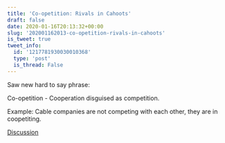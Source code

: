 ```yaml
---
title: 'Co-opetition: Rivals in Cahoots'
draft: false
date: 2020-01-16T20:13:32+00:00
slug: '202001162013-co-opetition-rivals-in-cahoots'
is_tweet: true
tweet_info:
  id: '1217781930030010368'
  type: 'post'
  is_thread: False
---
```




Saw new hard to say phrase: 

Co-opetition - Cooperation disguised as competition.

Example: Cable companies are not competing with each other, they are in coopetiting.

[Discussion](https://x.com/sytelus/status/1217781930030010368)
